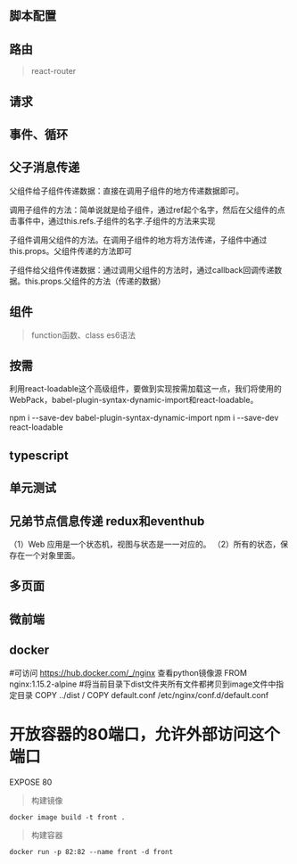## 脚本配置

## 路由
>react-router

## 请求

## 事件、循环

## 父子消息传递

>
父组件给子组件传递数据：直接在调用子组件的地方传递数据即可。

调用子组件的方法：简单说就是给子组件，通过ref起个名字，然后在父组件的点击事件中，通过this.refs.子组件的名字.子组件的方法来实现

子组件调用父组件的方法。在调用子组件的地方将方法传递，子组件中通过this.props。父组件传递的方法即可

子组件给父组件传递数据：通过调用父组件的方法时，通过callback回调传递数据。this.props.父组件的方法（传递的数据）


## 组件
> function函数、class es6语法

## 按需

>
利用react-loadable这个高级组件，要做到实现按需加载这一点，我们将使用的WebPack，babel-plugin-syntax-dynamic-import和react-loadable。

npm i --save-dev babel-plugin-syntax-dynamic-import
npm i --save-dev react-loadable

## typescript

## 单元测试

## 兄弟节点信息传递 redux和eventhub
>
（1）Web 应用是一个状态机，视图与状态是一一对应的。
（2）所有的状态，保存在一个对象里面。
## 多页面

## 微前端

## docker
>
#可访问 https://hub.docker.com/_/nginx 查看python镜像源
FROM nginx:1.15.2-alpine
#将当前目录下dist文件夹所有文件都拷贝到image文件中指定目录
COPY ../dist /
COPY default.conf /etc/nginx/conf.d/default.conf
# 开放容器的80端口，允许外部访问这个端口
EXPOSE 80

>构建镜像
```
docker image build -t front .

```

>构建容器

```
docker run -p 82:82 --name front -d front 

```
